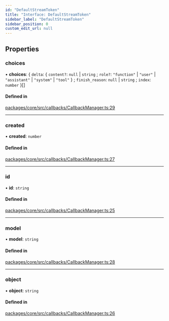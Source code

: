 ```yaml
---
id: "DefaultStreamToken"
title: "Interface: DefaultStreamToken"
sidebar_label: "DefaultStreamToken"
sidebar_position: 0
custom_edit_url: null
---
```


## Properties

### choices

• **choices**: { `delta`: { `content?`: `null` \| `string` ; `role?`: `"function"` \| `"user"` \| `"assistant"` \| `"system"` \| `"tool"` } ; `finish_reason`: `null` \| `string` ; `index`: `number` }[]

#### Defined in

[packages/core/src/callbacks/CallbackManager.ts:29](https://github.com/run-llama/LlamaIndexTS/blob/d613bbd/packages/core/src/callbacks/CallbackManager.ts#L29)

---

### created

• **created**: `number`

#### Defined in

[packages/core/src/callbacks/CallbackManager.ts:27](https://github.com/run-llama/LlamaIndexTS/blob/d613bbd/packages/core/src/callbacks/CallbackManager.ts#L27)

---

### id

• **id**: `string`

#### Defined in

[packages/core/src/callbacks/CallbackManager.ts:25](https://github.com/run-llama/LlamaIndexTS/blob/d613bbd/packages/core/src/callbacks/CallbackManager.ts#L25)

---

### model

• **model**: `string`

#### Defined in

[packages/core/src/callbacks/CallbackManager.ts:28](https://github.com/run-llama/LlamaIndexTS/blob/d613bbd/packages/core/src/callbacks/CallbackManager.ts#L28)

---

### object

• **object**: `string`

#### Defined in

[packages/core/src/callbacks/CallbackManager.ts:26](https://github.com/run-llama/LlamaIndexTS/blob/d613bbd/packages/core/src/callbacks/CallbackManager.ts#L26)

